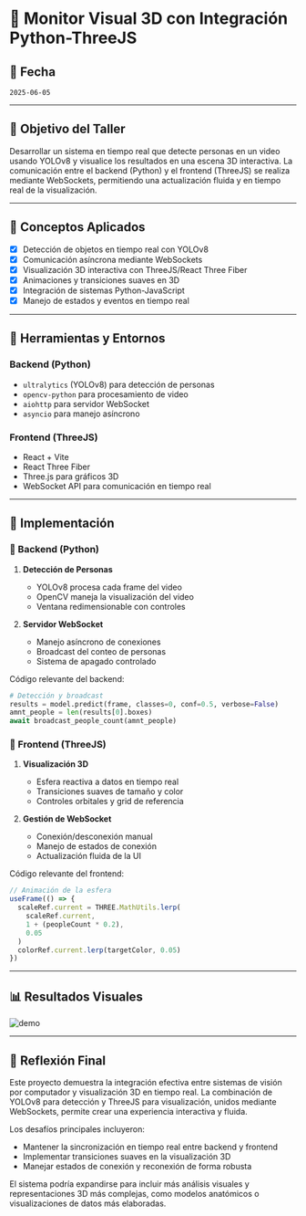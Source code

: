 # 🧪 Monitor Visual 3D con Integración Python-ThreeJS

## 📅 Fecha
`2025-06-05`

---

## 🎯 Objetivo del Taller

Desarrollar un sistema en tiempo real que detecte personas en un video usando YOLOv8 y visualice los resultados en una escena 3D interactiva. La comunicación entre el backend (Python) y el frontend (ThreeJS) se realiza mediante WebSockets, permitiendo una actualización fluida y en tiempo real de la visualización.

---

## 🧠 Conceptos Aplicados

- [x] Detección de objetos en tiempo real con YOLOv8
- [x] Comunicación asíncrona mediante WebSockets
- [x] Visualización 3D interactiva con ThreeJS/React Three Fiber
- [x] Animaciones y transiciones suaves en 3D
- [x] Integración de sistemas Python-JavaScript
- [x] Manejo de estados y eventos en tiempo real

---

## 🔧 Herramientas y Entornos

### Backend (Python)
- `ultralytics` (YOLOv8) para detección de personas
- `opencv-python` para procesamiento de video
- `aiohttp` para servidor WebSocket
- `asyncio` para manejo asíncrono

### Frontend (ThreeJS)
- React + Vite
- React Three Fiber
- Three.js para gráficos 3D
- WebSocket API para comunicación en tiempo real

---

## 🧪 Implementación

### 🔹 Backend (Python)
1. **Detección de Personas**
   - YOLOv8 procesa cada frame del video
   - OpenCV maneja la visualización del video
   - Ventana redimensionable con controles

2. **Servidor WebSocket**
   - Manejo asíncrono de conexiones
   - Broadcast del conteo de personas
   - Sistema de apagado controlado

Código relevante del backend:
```python
# Detección y broadcast
results = model.predict(frame, classes=0, conf=0.5, verbose=False)
amnt_people = len(results[0].boxes)
await broadcast_people_count(amnt_people)
```

### 🔹 Frontend (ThreeJS)
1. **Visualización 3D**
   - Esfera reactiva a datos en tiempo real
   - Transiciones suaves de tamaño y color
   - Controles orbitales y grid de referencia

2. **Gestión de WebSocket**
   - Conexión/desconexión manual
   - Manejo de estados de conexión
   - Actualización fluida de la UI

Código relevante del frontend:
```javascript
// Animación de la esfera
useFrame(() => {
  scaleRef.current = THREE.MathUtils.lerp(
    scaleRef.current,
    1 + (peopleCount * 0.2),
    0.05
  )
  colorRef.current.lerp(targetColor, 0.05)
})
```

---

## 📊 Resultados Visuales

![demo](RESULTADOS/demo.gif)

---

## 💬 Reflexión Final

Este proyecto demuestra la integración efectiva entre sistemas de visión por computador y visualización 3D en tiempo real. La combinación de YOLOv8 para detección y ThreeJS para visualización, unidos mediante WebSockets, permite crear una experiencia interactiva y fluida.

Los desafíos principales incluyeron:
- Mantener la sincronización en tiempo real entre backend y frontend
- Implementar transiciones suaves en la visualización 3D
- Manejar estados de conexión y reconexión de forma robusta

El sistema podría expandirse para incluir más análisis visuales y representaciones 3D más complejas, como modelos anatómicos o visualizaciones de datos más elaboradas.
